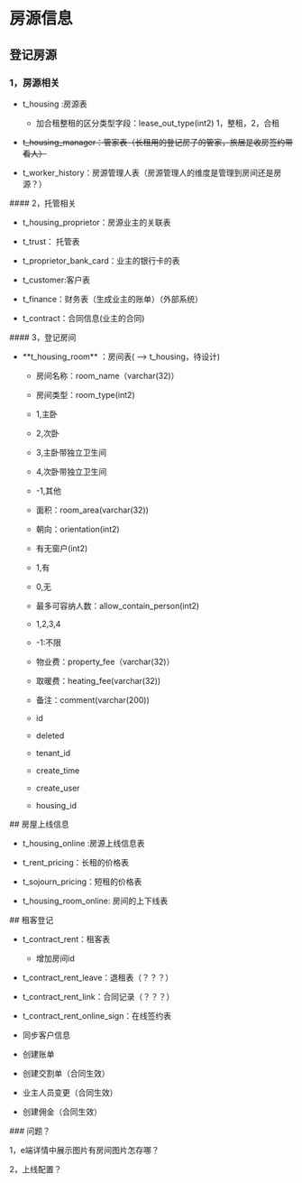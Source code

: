 # 房源信息

## 登记房源

###  1，房源相关

* t\_housing :房源表

  * 加合租整租的区分类型字段：lease\_out\_type\(int2\) 1，整租，2，合租

* ~~t\_housing\_manager：管家表（长租用的登记房子的管家，旅居是收房签约带看人）~~

* t\_worker\_history：房源管理人表（房源管理人的维度是管理到房间还是房源？）


\#\#\#\# 2，托管相关

* t\_housing\_proprietor：房源业主的关联表

* t\_trust： 托管表

* t\_proprietor\_bank\_card：业主的银行卡的表

* t\_customer:客户表

* t\_finance：财务表（生成业主的账单）（外部系统）

* t\_contract：合同信息\(业主的合同\)


\#\#\#\# 3，登记房间

* \*\*t\_housing\_room\*\* ：房间表\( --&gt; t\_housing，待设计\)

  * 房间名称：room\_name（varchar\(32\)）

  * 房间类型：room\_type\(int2\)

  * 1,主卧

  * 2,次卧

  * 3,主卧带独立卫生间

  * 4,次卧带独立卫生间

  * -1,其他

  * 面积：room\_area\(varchar\(32\)\)

  * 朝向：orientation\(int2\)

  * 有无窗户\(int2\)

  * 1,有

  * 0,无

  * 最多可容纳人数：allow\_contain\_person\(int2\)

  * 1,2,3,4

  * -1:不限

  * 物业费：property\_fee（varchar\(32\)）

  * 取暖费：heating\_fee\(varchar\(32\)\)

  * 备注：comment\(varchar\(200\)\)

  * id

  * deleted

  * tenant\_id

  * create\_time

  * create\_user

  * housing\_id



\#\# 房屋上线信息

* t\_housing\_online :房源上线信息表

* t\_rent\_pricing：长租的价格表

* t\_sojourn\_pricing：短租的价格表

* t\_housing\_room\_online: 房间的上下线表


\#\# 租客登记

* t\_contract\_rent：租客表

  * 增加房间id

* t\_contract\_rent\_leave：退租表（？？？）

* t\_contract\_rent\_link：合同记录（？？？）

* t\_contract\_rent\_online\_sign：在线签约表

* 同步客户信息

* 创建账单

* 创建交割单（合同生效）

* 业主人员变更（合同生效）

* 创建佣金（合同生效）


\#\#\# 问题？

1，e端详情中展示图片有房间图片怎存哪？

2，上线配置？

